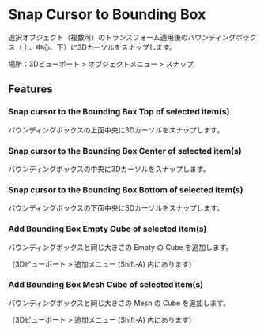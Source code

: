 Snap Cursor to Bounding Box
===========================

選択オブジェクト（複数可）のトランスフォーム適用後のバウンディングボックス（上、中心、下）に3Dカーソルをスナップします。

場所：3Dビューポート > オブジェクトメニュー > スナップ

Features
--------

### Snap cursor to the Bounding Box Top of selected item(s)

バウンディングボックスの上面中央に3Dカーソルをスナップします。

### Snap cursor to the Bounding Box Center of selected item(s)

バウンディングボックスの中央に3Dカーソルをスナップします。

### Snap cursor to the Bounding Box Bottom of selected item(s)

バウンディングボックスの下面中央に3Dカーソルをスナップします。

### Add Bounding Box Empty Cube of selected item(s)

バウンディングボックスと同じ大きさの Empty の Cube を追加します。

（3Dビューポート > 追加メニュー (Shift-A) 内にあります）

### Add Bounding Box Mesh Cube of selected item(s)

バウンディングボックスと同じ大きさの Mesh の Cube を追加します。

（3Dビューポート > 追加メニュー (Shift-A) 内にあります）
